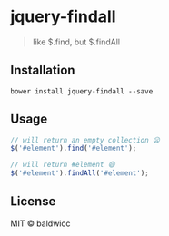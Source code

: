 # jquery-findall

> like $.find, but $.findAll

## Installation
```shell
bower install jquery-findall --save
```

## Usage
```javascript
// will return an empty collection 😦
$('#element').find('#element');

// will return #element 😄
$('#element').findAll('#element');
```

## License

MIT © baldwicc
